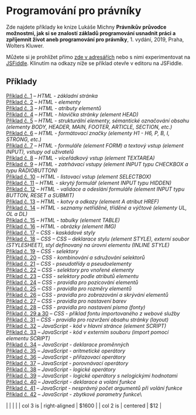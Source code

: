 # Programování pro právníky
Zde najdete příklady ke knize Lukáše Michny __Právníkův průvodce možnostmi, jak si se znalostí základů programování usnadnit práci a zpříjemnit život aneb programování pro právníky__, 1. vydání, 2019, Praha, Wolters Kluwer.

Můžete si je prohlížet přímo [zde v adresářích](/priklady/) nebo s nimi experimentovat na [JSFiddle](https://jsfiddle.net/). Klinutím na odkazy níže se příklad otevře v editoru na JSFiddle.

## Příklady
[Příklad č. 1](https://jsfiddle.net/gh/get/library/pure/mobeetle/programovani_pro_pravniky_2019/tree/master/priklady/priklad_01/) – 
_HTML - základní stránka_\
[Příklad č. 2](https://jsfiddle.net/gh/get/library/pure/mobeetle/programovani_pro_pravniky_2019/tree/master/priklady/priklad_02/) – 
_HTML - elementy_\
[Příklad č. 3](https://jsfiddle.net/gh/get/library/pure/mobeetle/programovani_pro_pravniky_2019/tree/master/priklady/priklad_03/) – 
_HTML - atributy elementů_\
[Příklad č. 4](https://jsfiddle.net/gh/get/library/pure/mobeetle/programovani_pro_pravniky_2019/tree/master/priklady/priklad_04/) – 
_HTML - hlavička stránky (element HEAD)_\
[Příklad č. 5](https://jsfiddle.net/gh/get/library/pure/mobeetle/programovani_pro_pravniky_2019/tree/master/priklady/priklad_05/) – 
_HTML - strukturální elementy, sémantické označování obsahu (elementy BODY, HEADER, MAIN, FOOTER, ARTICLE, SECTION, etc.)_\
[Příklad č. 6](https://jsfiddle.net/gh/get/library/pure/mobeetle/programovani_pro_pravniky_2019/tree/master/priklady/priklad_06/) – 
_HTML - formátovací značky (elementy H1 - H6, P, B, I, STRONG, etc.)_\
[Příklad č. 7](https://jsfiddle.net/gh/get/library/pure/mobeetle/programovani_pro_pravniky_2019/tree/master/priklady/priklad_07/) – 
_HTML - formuláře (element FORM) a textový vstup (element INPUT), vstupy od uživatelů_\
[Příklad č. 8](https://jsfiddle.net/gh/get/library/pure/mobeetle/programovani_pro_pravniky_2019/tree/master/priklady/priklad_08/) – 
_HTML - víceřádkový vstup (element TEXTAREA)_\
[Příklad č. 9](https://jsfiddle.net/gh/get/library/pure/mobeetle/programovani_pro_pravniky_2019/tree/master/priklady/priklad_09/) – 
_HTML - zatrhávací vstupy (element INPUT typu CHECKBOX a typu RADIOBUTTON)_\
[Příklad č. 10](https://jsfiddle.net/gh/get/library/pure/mobeetle/programovani_pro_pravniky_2019/tree/master/priklady/priklad_10/) – 
_HTML - listovací vstup (element SELECTBOX)_\
[Příklad č. 11](https://jsfiddle.net/gh/get/library/pure/mobeetle/programovani_pro_pravniky_2019/tree/master/priklady/priklad_11/) – 
_HTML - skrytý formulář (element INPUT typu HIDDEN)_\
[Příklad č. 12](https://jsfiddle.net/gh/get/library/pure/mobeetle/programovani_pro_pravniky_2019/tree/master/priklady/priklad_12/) – 
_HTML - validace a odeslání formuláře (element INPUT typu BUTTON, RESET a SUBMIT)_\
[Příklad č. 13](https://jsfiddle.net/gh/get/library/pure/mobeetle/programovani_pro_pravniky_2019/tree/master/priklady/priklad_13/) – 
_HTML - kotvy a odkazy (element A atribut HREF)_\
[Příklad č. 14](https://jsfiddle.net/gh/get/library/pure/mobeetle/programovani_pro_pravniky_2019/tree/master/priklady/priklad_14/) – 
_HTML - seznamy netříděné, tříděné a výčtové (elementy UL, OL a DL)_\
[Příklad č. 15](https://jsfiddle.net/gh/get/library/pure/mobeetle/programovani_pro_pravniky_2019/tree/master/priklady/priklad_15/) – 
_HTML - tabulky (element TABLE)_\
[Příklad č. 16](https://jsfiddle.net/gh/get/library/pure/mobeetle/programovani_pro_pravniky_2019/tree/master/priklady/priklad_16/) – 
_HTML - obrázky (element IMG)_\
[Příklad č. 17](https://jsfiddle.net/gh/get/library/pure/mobeetle/programovani_pro_pravniky_2019/tree/master/priklady/priklad_17/) – 
_CSS - kaskádové styly_\
[Příklad č. 18](https://jsfiddle.net/gh/get/library/pure/mobeetle/programovani_pro_pravniky_2019/tree/master/priklady/priklad_18/) – 
_CSS – CSS – deklarace stylu (element STYLE), externí soubor (STYLESHEET), styl definovaný na úrovni elementu (INLINE STYLE)_\
[Příklad č. 19](https://jsfiddle.net/gh/get/library/pure/mobeetle/programovani_pro_pravniky_2019/tree/master/priklady/priklad_19/) – 
_CSS - selektory_\
[Příklad č. 20](https://jsfiddle.net/gh/get/library/pure/mobeetle/programovani_pro_pravniky_2019/tree/master/priklady/priklad_20/) – 
_CSS - kombinování a sdružování selektorů_\
[Příklad č. 21](https://jsfiddle.net/gh/get/library/pure/mobeetle/programovani_pro_pravniky_2019/tree/master/priklady/priklad_21/) – 
_CSS - pseudotřídy a pseudoelementy_\
[Příklad č. 22](https://jsfiddle.net/gh/get/library/pure/mobeetle/programovani_pro_pravniky_2019/tree/master/priklady/priklad_22/) – 
_CSS - selektory pro vnořené elementy_\
[Příklad č. 23](https://jsfiddle.net/gh/get/library/pure/mobeetle/programovani_pro_pravniky_2019/tree/master/priklady/priklad_23/) – 
_CSS - selektory podle atributů elementu_\
[Příklad č. 24](https://jsfiddle.net/gh/get/library/pure/mobeetle/programovani_pro_pravniky_2019/tree/master/priklady/priklad_24/) – 
_CSS - pravidla pro pozicování elementů_\
[Příklad č. 25](https://jsfiddle.net/gh/get/library/pure/mobeetle/programovani_pro_pravniky_2019/tree/master/priklady/priklad_25/) – 
_CSS - pravidla pro rozměry elementů_\
[Příklad č. 26](https://jsfiddle.net/gh/get/library/pure/mobeetle/programovani_pro_pravniky_2019/tree/master/priklady/priklad_26/) – 
_CSS - pravidla pro zobrazování a skrývání elementů_\
[Příklad č. 27](https://jsfiddle.net/gh/get/library/pure/mobeetle/programovani_pro_pravniky_2019/tree/master/priklady/priklad_27/) – 
_CSS - pravidla pro nastavení barev_\
[Příklad č. 28](https://jsfiddle.net/gh/get/library/pure/mobeetle/programovani_pro_pravniky_2019/tree/master/priklady/priklad_28/) – 
_CSS - pravidla pro nastavení písma (fonty)_\
[Příklad č. 29 a 30](https://jsfiddle.net/gh/get/library/pure/mobeetle/programovani_pro_pravniky_2019/tree/master/priklady/priklad_29_30/) – 
_CSS - příklad fontu importovaného z webové služby_\
[Příklad č. 31](https://jsfiddle.net/gh/get/library/pure/mobeetle/programovani_pro_pravniky_2019/tree/master/priklady/priklad_31/) – 
_CSS - pravidla pro rozvržení obsahu stránky (layout)_\
[Příklad č. 32](https://jsfiddle.net/gh/get/library/pure/mobeetle/programovani_pro_pravniky_2019/tree/master/priklady/priklad_32/) – 
_JavaScript - kód v hlavní stránce (element SCRIPT)_\
[Příklad č. 33](https://jsfiddle.net/gh/get/library/pure/mobeetle/programovani_pro_pravniky_2019/tree/master/priklady/priklad_33/) – 
_JavaScript - kód v externím souboru (import pomocí elementu SCRIPT)_\
[Příklad č. 34](https://jsfiddle.net/gh/get/library/pure/mobeetle/programovani_pro_pravniky_2019/tree/master/priklady/priklad_34/) – 
_JavaScript - deklarace proměnných_\
[Příklad č. 35](https://jsfiddle.net/gh/get/library/pure/mobeetle/programovani_pro_pravniky_2019/tree/master/priklady/priklad_35/) – 
_JavaScript - aritmetické operátory_\
[Příklad č. 36](https://jsfiddle.net/gh/get/library/pure/mobeetle/programovani_pro_pravniky_2019/tree/master/priklady/priklad_36/) – 
_JavaScript - přiřazovací operátory_\
[Příklad č. 37](https://jsfiddle.net/gh/get/library/pure/mobeetle/programovani_pro_pravniky_2019/tree/master/priklady/priklad_37/) – 
_JavaScript - porovnávací operátory_\
[Příklad č. 38](https://jsfiddle.net/gh/get/library/pure/mobeetle/programovani_pro_pravniky_2019/tree/master/priklady/priklad_38/) – 
_JavaScript - logické operátory_\
[Příklad č. 39](https://jsfiddle.net/gh/get/library/pure/mobeetle/programovani_pro_pravniky_2019/tree/master/priklady/priklad_39/) – 
_JavaScript - logické operátory s nelogickými hodnotami_\
[Příklad č. 40](https://jsfiddle.net/gh/get/library/pure/mobeetle/programovani_pro_pravniky_2019/tree/master/priklady/priklad_40/) – 
_JavaScript - deklarace a volání funkce_\
[Příklad č. 41](https://jsfiddle.net/gh/get/library/pure/mobeetle/programovani_pro_pravniky_2019/tree/master/priklady/priklad_41/) – 
_JavaScript - nesprávný počet argumentů při volání funkce_\
[Příklad č. 42](https://jsfiddle.net/gh/get/library/pure/mobeetle/programovani_pro_pravniky_2019/tree/master/priklady/priklad_42/) – 
_JavaScript - zbytkové parametry funkce_\

|         |            |   |
| col 3 is      | right-aligned | $1600 |
| col 2 is      | centered      |   $12 |